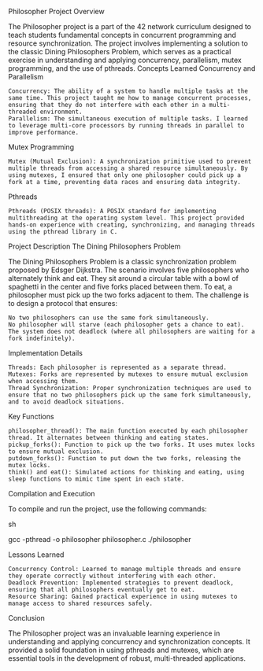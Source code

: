 Philosopher Project
Overview

The Philosopher project is a part of the 42 network curriculum designed to teach students fundamental concepts in concurrent programming and resource synchronization. The project involves implementing a solution to the classic Dining Philosophers Problem, which serves as a practical exercise in understanding and applying concurrency, parallelism, mutex programming, and the use of pthreads.
Concepts Learned
Concurrency and Parallelism

    Concurrency: The ability of a system to handle multiple tasks at the same time. This project taught me how to manage concurrent processes, ensuring that they do not interfere with each other in a multi-threaded environment.
    Parallelism: The simultaneous execution of multiple tasks. I learned to leverage multi-core processors by running threads in parallel to improve performance.

Mutex Programming

    Mutex (Mutual Exclusion): A synchronization primitive used to prevent multiple threads from accessing a shared resource simultaneously. By using mutexes, I ensured that only one philosopher could pick up a fork at a time, preventing data races and ensuring data integrity.

Pthreads

    Pthreads (POSIX threads): A POSIX standard for implementing multithreading at the operating system level. This project provided hands-on experience with creating, synchronizing, and managing threads using the pthread library in C.

Project Description
The Dining Philosophers Problem

The Dining Philosophers Problem is a classic synchronization problem proposed by Edsger Dijkstra. The scenario involves five philosophers who alternately think and eat. They sit around a circular table with a bowl of spaghetti in the center and five forks placed between them. To eat, a philosopher must pick up the two forks adjacent to them. The challenge is to design a protocol that ensures:

    No two philosophers can use the same fork simultaneously.
    No philosopher will starve (each philosopher gets a chance to eat).
    The system does not deadlock (where all philosophers are waiting for a fork indefinitely).

Implementation Details

    Threads: Each philosopher is represented as a separate thread.
    Mutexes: Forks are represented by mutexes to ensure mutual exclusion when accessing them.
    Thread Synchronization: Proper synchronization techniques are used to ensure that no two philosophers pick up the same fork simultaneously, and to avoid deadlock situations.

Key Functions

    philosopher_thread(): The main function executed by each philosopher thread. It alternates between thinking and eating states.
    pickup_forks(): Function to pick up the two forks. It uses mutex locks to ensure mutual exclusion.
    putdown_forks(): Function to put down the two forks, releasing the mutex locks.
    think() and eat(): Simulated actions for thinking and eating, using sleep functions to mimic time spent in each state.

Compilation and Execution

To compile and run the project, use the following commands:

sh

gcc -pthread -o philosopher philosopher.c
./philosopher

Lessons Learned

    Concurrency Control: Learned to manage multiple threads and ensure they operate correctly without interfering with each other.
    Deadlock Prevention: Implemented strategies to prevent deadlock, ensuring that all philosophers eventually get to eat.
    Resource Sharing: Gained practical experience in using mutexes to manage access to shared resources safely.

Conclusion

The Philosopher project was an invaluable learning experience in understanding and applying concurrency and synchronization concepts. It provided a solid foundation in using pthreads and mutexes, which are essential tools in the development of robust, multi-threaded applications.
